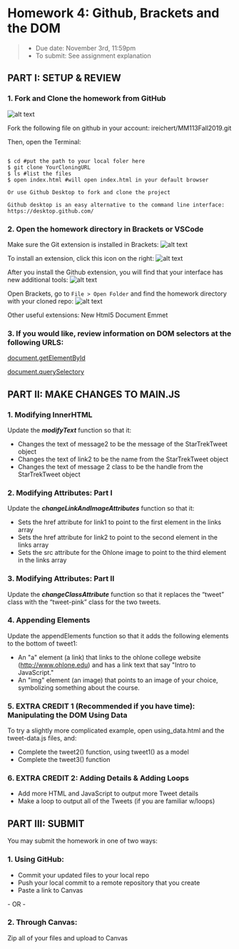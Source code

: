 # Homework 4: Github, Brackets and the DOM
> * Due date: November 3rd, 11:59pm
> * To submit: See assignment explanation


## PART I: SETUP & REVIEW

### 1. Fork and Clone the homework from GitHub
![alt text](https://github.com/ireichert/MM113Fall2019/blob/master/SampleFiles/images/Bootcamp-Fork.png)


Fork the following file on github in your account: ireichert/MM113Fall2019.git

Then, open the Terminal:
```

$ cd #put the path to your local foler here
$ git clone YourCloningURL
$ ls #list the files
$ open index.html #will open index.html in your default browser

Or use Github Desktop to fork and clone the project

Github desktop is an easy alternative to the command line interface:
https://desktop.github.com/
```

### 2. Open the homework directory in Brackets or VSCode

Make sure the Git extension is installed in Brackets:
![alt text](https://github.com/ireichert/MM113Fall2019/blob/master/SampleFiles/images/Screen%20Shot%202019-07-06%20at%203.28.21%20PM.png)

To install an extension, click this icon on the right:
![alt text](https://github.com/ireichert/MM113Fall2019/blob/master/SampleFiles/images/Screen%20Shot%202019-07-06%20at%203.28.39%20PM.png)

After you install the Github extension, you will find that your interface has new additional tools:
![alt text](https://github.com/ireichert/MM113Fall2019/blob/master/SampleFiles/images/Screen%20Shot%202019-07-06%20at%203.56.36%20PM.png)


Open Brackets, go to `File > Open Folder` and find the homework directory with your cloned repo:
![alt text](https://github.com/ireichert/MM113Fall2019/blob/master/SampleFiles/images/Screen%20Shot%202019-07-06%20at%203.56.10%20PM.png)

Other useful extensions:
New Html5 Document
Emmet

### 3. If you would like, review information on DOM selectors at the following URLS:

[document.getElementById](https://developer.mozilla.org/en-US/docs/Web/API/Document/getElementById)

[document.querySelectory](https://developer.mozilla.org/en-US/docs/Web/API/Document/querySelector)


## PART II: MAKE CHANGES TO MAIN.JS
### 1. Modifying InnerHTML
Update the ***modifyText*** function so that it:
* Changes the text of message2 to be the message of the StarTrekTweet object
* Changes the text of link2 to be the name from the StarTrekTweet object
* Changes the text of message 2 class to be the handle from the StarTrekTweet object



### 2. Modifying Attributes: Part I
Update the ***changeLinkAndImageAttributes*** function so that it:
* Sets the href attribute for link1 to point to the first element in the links array
* Sets the href attribute for link2 to point to the second element in the links array
* Sets the src attribute for the Ohlone image to point to the third element in the links array


### 3. Modifying Attributes: Part II
Update the ***changeClassAttribute*** function so that it replaces the “tweet” class with the “tweet-pink” class for the two tweets.

### 4. Appending Elements
Update the appendElements function so that it adds the following elements to the bottom of tweet1:
* An "a" element (a link) that links to the ohlone college website (http://www.ohlone.edu) and has a link text that say "Intro to JavaScript."
* An "img" element (an image) that points to an image of your choice, symbolizing something about the course.

### 5. EXTRA CREDIT 1 (Recommended if you have time): Manipulating the DOM Using Data
To try a slightly more complicated example, open using_data.html and the tweet-data.js files, and:

* Complete the tweet2() function, using tweet1() as a model
* Complete the tweet3() function

### 6. EXTRA CREDIT 2: Adding Details & Adding Loops

* Add more HTML and JavaScript to output more Tweet details
* Make a loop to output all of the Tweets (if you are familiar w/loops)

## PART III: SUBMIT
You may submit the homework in one of two ways:

### 1. Using GitHub:
* Commit your updated files to your local repo
* Push your local commit to a remote repository that you create
* Paste a link to Canvas

\- OR -

### 2. Through Canvas:
Zip all of your files and upload to Canvas
